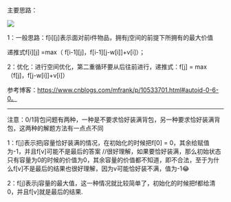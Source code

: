 主要思路：

![](D:\软件\Typora\notebook\Imagine\DP\零一背包.png)

1：一般思路：f[i][j]表示面对前i件物品，拥有j空间的前提下所拥有的最大价值

递推式f[i][j] =max（ f[i-1][j]，f[i-1][j-w[i]]+v[i]）；

2：优化：进行空间优化，第二重循环要从后往前进行，递推式：f[j] = max（f[j]，f[j-w[i]]+v[i]）

参考博客：https://www.cnblogs.com/mfrank/p/10533701.html#autoid-0-6-0。

-----

注意：0/1背包问题有两种，一种是不要求恰好装满背包，另一种要求恰好装满背包，这两种的解题方法有一点点不同

1：f[j]表示把j容量恰好装满的情况，在初始化的时候把f[0] = 0，其余给赋值为-1，并且f[v]可能不是最后的答案 //很好理解，如果要恰好装满，那么初始状态只有容量为0的时候的价值为0，其余容量的价值都不知道，即不合法，至于为什么f[v]不是最后的结果也很好理解，因为v可能恰好装不满，值为-1😂

2：f[j]表示j容量的最大值，这一种情况就比较简单了，初始化的时候把f都给清0，并且f[v]就是最后的结果.